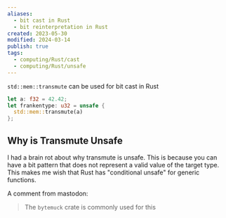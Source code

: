 ```yaml
---
aliases:
  - bit cast in Rust
  - bit reinterpretation in Rust
created: 2023-05-30
modified: 2024-03-14
publish: true
tags:
  - computing/Rust/cast
  - computing/Rust/unsafe
---
```


`std::mem::transmute` can be used for bit cast in Rust
```rust
let a: f32 = 42.42;
let frankentype: u32 = unsafe {
  std::mem::transmute(a)
};
```

## Why is Transmute Unsafe
I had a brain rot about why transmute is unsafe. This is because you can have a bit pattern that does not represent a valid value of the target type. This makes me wish that Rust has "conditional unsafe" for generic functions.

A comment from mastodon:
> The `bytemuck` crate is commonly used for this